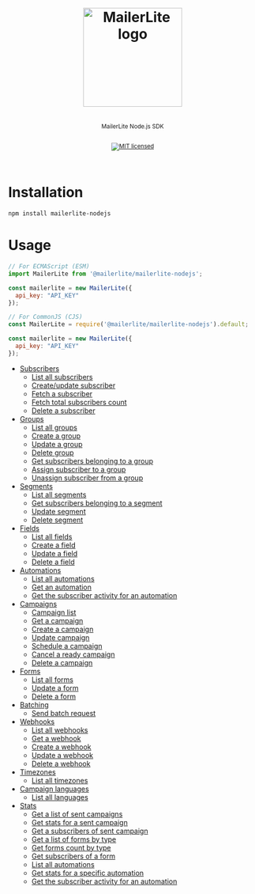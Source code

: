 <div align="center">
  <h1>
    <br/>
    <a href="https://www.mailerlite.com"><img src="https://www.mailerlite.com/assets/SEO/mailerlite.png" alt="MailerLite logo" width="200px"/></a>
    <br />
  </h1>
  <sup>
    <br />
    MailerLite Node.js SDK
    <br />
    <br />

[![MIT licensed](https://img.shields.io/badge/license-MIT-blue.svg)](./LICENSE.md)

  </sup>
  <br />
</div>


# Installation

```bash
npm install mailerlite-nodejs
```

# Usage

```javascript
// For ECMAScript (ESM)
import MailerLite from '@mailerlite/mailerlite-nodejs';

const mailerlite = new MailerLite({
  api_key: "API_KEY"
});
```

```javascript
// For CommonJS (CJS)
const MailerLite = require('@mailerlite/mailerlite-nodejs').default;

const mailerlite = new MailerLite({
  api_key: "API_KEY"
});
```

- [Subscribers](src/modules/subscribers/README.md)
    * [List all subscribers](src/modules/subscribers/README.md#list-all-subscribers)
    * [Create/update subscriber](src/modules/subscribers/README.md#createupdate-subscriber)
    * [Fetch a subscriber](src/modules/subscribers/README.md#fetch-a-subscriber)
    * [Fetch total subscribers count](src/modules/subscribers/README.md#fetch-total-subscribers-count)
    * [Delete a subscriber](src/modules/subscribers/README.md#delete-a-subscriber)
- [Groups](src/modules/groups/README.md)
    * [List all groups](src/modules/groups/README.md#list-all-groups)
    * [Create a group](src/modules/groups/README.md#create-a-group)
    * [Update a group](src/modules/groups/README.md#update-a-group)
    * [Delete group](src/modules/groups/README.md#delete-group)
    * [Get subscribers belonging to a group](src/modules/groups/README.md#get-subscribers-belonging-to-a-group)
    * [Assign subscriber to a group](src/modules/groups/README.md#assign-subscriber-to-a-group)
    * [Unassign subscriber from a group](src/modules/groups/README.md#unassign-subscriber-from-a-group)
- [Segments](src/modules/segments/README.md)
    * [List all segments](src/modules/segments/README.md#list-all-segments)
    * [Get subscribers belonging to a segment](src/modules/segments/README.md#get-subscribers-belonging-to-a-segment)
    * [Update segment](src/modules/segments/README.md#update-segment)
    * [Delete segment](src/modules/segments/README.md#delete-segment)
- [Fields](src/modules/fields/README.md)
    * [List all fields](src/modules/fields/README.md#list-all-fields)
    * [Create a field](src/modules/fields/README.md#create-a-field)
    * [Update a field](src/modules/fields/README.md#update-a-field)
    * [Delete a field](src/modules/fields/README.md#delete-a-field)
- [Automations](src/modules/automations/README.md)
    * [List all automations](src/modules/automations/README.md#list-all-automations)
    * [Get an automation](src/modules/automations/README.md#get-an-automation)
    * [Get the subscriber activity for an automation](src/modules/automations/README.md#get-the-subscriber-activity-for-an-automation)
- [Campaigns](src/modules/campaigns/README.md)
    * [Campaign list](src/modules/campaigns/README.md#campaign-list)
    * [Get a campaign](src/modules/campaigns/README.md#get-a-campaign)
    * [Create a campaign](src/modules/campaigns/README.md#create-a-campaign)
    * [Update campaign](src/modules/campaigns/README.md#update-campaign)
    * [Schedule a campaign](src/modules/campaigns/README.md#schedule-a-campaign)
    * [Cancel a ready campaign](src/modules/campaigns/README.md#cancel-a-ready-campaign)
    * [Delete a campaign](src/modules/campaigns/README.md#delete-a-campaign)
- [Forms](src/modules/forms/README.md)
    * [List all forms](src/modules/forms/README.md#list-all-forms)
    * [Update a form](src/modules/forms/README.md#update-a-form)
    * [Delete a form](src/modules/forms/README.md#delete-a-form)
- [Batching](src/modules/batches/README.md)
    * [Send batch request](src/modules/batches/README.md#send-batch-request)
- [Webhooks](src/modules/webhooks/README.md)
    * [List all webhooks](src/modules/webhooks/README.md#list-all-webhooks)
    * [Get a webhook](src/modules/webhooks/README.md#get-a-webhook)
    * [Create a webhook](src/modules/webhooks/README.md#create-a-webhook)
    * [Update a webhook](src/modules/webhooks/README.md#update-a-webhook)
    * [Delete a webhook](src/modules/webhooks/README.md#delete-a-webhook)
- [Timezones](src/modules/timezones/README.md)
    * [List all timezones](src/modules/timezones/README.md#list-all-timezones)
- [Campaign languages](src/modules/languages/README.md)
    * [List all languages](src/modules/languages/README.md#list-all-languages)
- [Stats](src/modules/stats/README.md)
    * [Get a list of sent campaigns](src/modules/stats/README.md#get-a-list-of-sent-campaigns)
    * [Get stats for a sent campaign](src/modules/stats/README.md#get-stats-for-a-sent-campaign)
    * [Get a subscribers of sent campaign](src/modules/stats/README.md#get-a-subscribers-of-sent-campaign)
    * [Get a list of forms by type](src/modules/stats/README.md#get-a-list-of-forms-by-type)
    * [Get forms count by type](src/modules/stats/README.md#get-forms-count-by-type)
    * [Get subscribers of a form](src/modules/stats/README.md#get-subscribers-of-a-form)
    * [List all automations](src/modules/stats/README.md#list-all-automations)
    * [Get stats for a specific automation](src/modules/stats/README.md#get-stats-for-a-specific-automation)
    * [Get the subscriber activity for an automation](src/modules/stats/README.md#get-the-subscriber-activity-for-an-automation)
